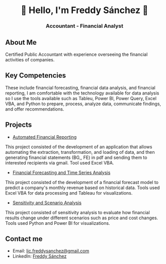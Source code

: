 <div align="center">
<h1 align="center">👋 Hello, I'm Freddy Sánchez 👋</h1>
<h3 align="center">Accountant - Financial Analyst</h3>
</div>

## About Me
<p>Certified Public Accountant with experience overseeing the financial activities of companies.</p>

## Key Competencies
<p>These include financial forecasting, financial data analysis, and financial reporting,
I am comfortable with the technology available for data analysis so I use the tools available such as
Tableu, Power BI, Power Query, Excel VBA, and Python to prepare, process, analyze data, communicate findings, and
offer recommendations.</p>

## Projects
- [Automated Financial Reporting](#)
<p>This project consisted of the development of an application that allows automating the extraction, transformation, and loading of data, and then generating financial statements (BG,, FE) in pdf and sending them to interested recipients via gmail. Tool used Excel VBA.</p>

- [Financial Forecasting and Time Series Analysis](#)
<p>This project consisted of the development of a financial forecast model to predict a company's monthly revenue based on historical data. Tools used Excel VBA for data processing and Tableau for visualizations.</p>

- [Sensitivity and Scenario Analysis](#)
<p>This project consisted of sensitivity analysis to evaluate how financial results change under different scenarios such as price and cost changes. Tools used Python and Power BI for visualizations.</p>

## Contact me
- Email: lic.freddysanchez@gmail.com
- LinkedIn: [Freddy Sánchez](https://www.linkedin.com/in/freddysanchezaguero)
